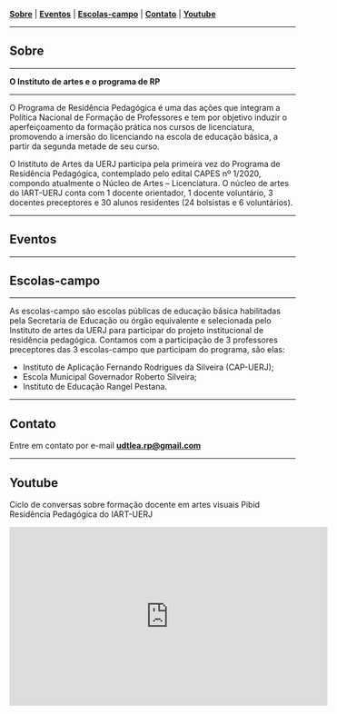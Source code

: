<link href="./style.css" rel="stylesheet">
<meta charset="UTF-8">

[**Sobre**](#sobre) | [**Eventos**](#eventos) | [**Escolas-campo**](#escolas-campo) | [**Contato**](#contato) | [**Youtube**](#youtube) 

____

## Sobre

____

**O Instituto de artes e o programa de RP**

_____

O Programa de Residência Pedagógica é uma das ações que integram a Política Nacional de Formação de Professores e tem por objetivo induzir o aperfeiçoamento da formação prática nos cursos de licenciatura, promovendo a imersão do licenciando na escola de educação básica, a partir da segunda metade de seu curso. 

O Instituto de Artes da UERJ participa pela primeira vez do Programa de Residência Pedagógica, contemplado pelo edital CAPES nº 1/2020, compondo atualmente o Núcleo de Artes – Licenciatura. O núcleo de artes do IART-UERJ conta com 1 docente orientador, 1 docente voluntário, 3 docentes preceptores e 30 alunos residentes (24 bolsistas e 6 voluntários).

____

## Eventos
____

## Escolas-campo
____

As escolas-campo são escolas públicas de educação básica habilitadas pela Secretaria de Educação ou órgão equivalente e selecionada pelo Instituto de artes da UERJ para participar do projeto institucional de residência pedagógica. Contamos com a participação de 3 professores preceptores das 3 escolas-campo que participam do programa, são elas: 

* Instituto de Aplicação Fernando Rodrigues da Silveira (CAP-UERJ);
* Escola Municipal Governador Roberto Silveira;
* Instituto de Educação Rangel Pestana.

____

## Contato
Entre em contato por e-mail [**udtlea.rp@gmail.com**](mailto:udtlead@gmail.com)

----

## Youtube

Ciclo de conversas sobre formação docente em artes visuais Pibid Residência Pedagógica do IART-UERJ
<div id="video-container"><iframe width="560" height="315" src="https://www.youtube.com/embed/RuIP_oIRRd4" title="YouTube video player" frameborder="0" allow="accelerometer; autoplay; clipboard-write; encrypted-media; gyroscope; picture-in-picture" allowfullscreen></iframe></div>



   


